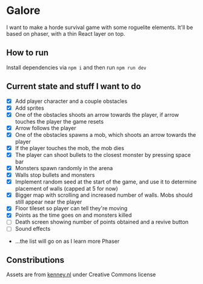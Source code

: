 # Galore

I want to make a horde survival game with some roguelite elements. It'll be based on phaser, with a thin React layer on top.

## How to run
Install dependencies via `npm i` and then run `npm run dev`

## Current state and stuff I want to do
- [x] Add player character and a couple obstacles
- [x] Add sprites
- [x] One of the obstacles shoots an arrow towards the player, if arrow touches the player the game resets
- [x] Arrow follows the player
- [x] One of the obstacles spawns a mob, which shoots an arrow towards the player
- [X] If the player touches the mob, the mob dies
- [X] The player can shoot bullets to the closest monster by pressing space bar
- [X] Monsters spawn randomly in the arena
- [X] Walls stop bullets and monsters
- [X] Implement random seed at the start of the game, and use it to determine placement of walls (capped at 5 for now)
- [X] Bigger map with scrolling and increased number of walls. Mobs should still appear near the player
- [X] Floor tileset so player can tell they're moving
- [X] Points as the time goes on and monsters killed
- [ ] Death screen showing number of points obtained and a revive button
- [ ] Sound effects
- ...the list will go on as I learn more Phaser

## Constributions

Assets are from [kenney.nl](https://kenney.nl/assets/tiny-dungeon) under Creative Commons license